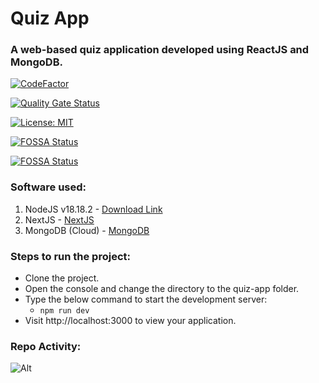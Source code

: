 # Quiz App

### A web-based quiz application developed using ReactJS and MongoDB.

[![CodeFactor](https://www.codefactor.io/repository/github/prshntshinde/quiz-app/badge/main)](https://www.codefactor.io/repository/github/prshntshinde/quiz-app/overview/main)

[![Quality Gate Status](https://sonarcloud.io/api/project_badges/measure?project=prshntshinde_quiz-app&metric=alert_status)](https://sonarcloud.io/summary/new_code?id=prshntshinde_quiz-app)

[![License: MIT](https://img.shields.io/badge/License-MIT-yellow.svg)](https://opensource.org/licenses/MIT)

[![FOSSA Status](https://app.fossa.com/api/projects/git%2Bgithub.com%2Fprshntshinde%2Fquiz-app.svg?type=shield&issueType=license)](https://app.fossa.com/projects/git%2Bgithub.com%2Fprshntshinde%2Fquiz-app?ref=badge_shield&issueType=license)

[![FOSSA Status](https://app.fossa.com/api/projects/git%2Bgithub.com%2Fprshntshinde%2Fquiz-app.svg?type=shield&issueType=security)](https://app.fossa.com/projects/git%2Bgithub.com%2Fprshntshinde%2Fquiz-app?ref=badge_shield&issueType=security)

### Software used:

1. NodeJS v18.18.2 - [Download Link](https://nodejs.org/download/release/v18.18.2/node-v18.18.2-x64.msi)
2. NextJS - [NextJS](https://nextjs.org/)
3. MongoDB (Cloud) - [MongoDB](https://www.mongodb.com/)

### Steps to run the project:

- Clone the project.
- Open the console and change the directory to the quiz-app folder.
- Type the below command to start the development server:
  - `npm run dev`
- Visit http://localhost:3000 to view your application.

### Repo Activity:

![Alt](https://repobeats.axiom.co/api/embed/f90c8defedf41c9e4e17a3cd64cb8410c3a75d2e.svg "Repobeats analytics image")
